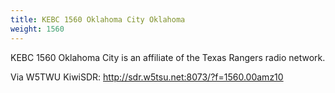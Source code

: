 ```yaml
---
title: KEBC 1560 Oklahoma City Oklahoma
weight: 1560
---
```

KEBC 1560 Oklahoma City is an affiliate of the
Texas Rangers radio network.

Via W5TWU KiwiSDR: http://sdr.w5tsu.net:8073/?f=1560.00amz10
